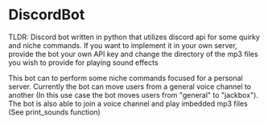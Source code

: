# DiscordBot

TLDR: Discord bot written in python that utilizes discord api for some quirky and niche commands. If you want to implement it in your own server, provide the bot your own API key and change the directory of the mp3 files you wish to provide for playing sound effects

This bot can to perform some niche commands focused for a personal server.
Currently the bot can move users from a general voice channel to another (In this use case the bot moves users from "general" to "jackbox"). The bot is also able to join a voice channel and play imbedded mp3 files (See print_sounds function)
